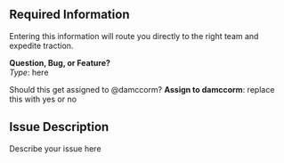 ## Required Information

Entering this information will route you directly to the right team and expedite traction.

**Question, Bug, or Feature?**  
*Type*: here

Should this get assigned to @damccorm?
**Assign to damccorm**: replace this with yes or no

## Issue Description

Describe your issue here

